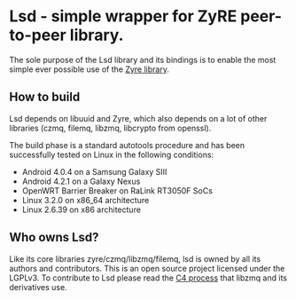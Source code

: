 # Lsd - simple wrapper for ZyRE peer-to-peer library.

The sole purpose of the Lsd library and its bindings is to enable the most simple ever possible use of the [Zyre library](https://github.com/zeromq/zyre).

## How to build

Lsd depends on libuuid and Zyre, which also depends on a lot of other libraries (czmq, filemq, libzmq, libcrypto from openssl).

The build phase is a standard autotools procedure and has been successfully tested on Linux in the following conditions:

* Android 4.0.4 on a Samsung Galaxy SIII
* Android 4.2.1 on a Galaxy Nexus
* OpenWRT Barrier Breaker on RaLink RT3050F SoCs
* Linux 3.2.0 on x86\_64 architecture
* Linux 2.6.39 on x86 architecture

## Who owns Lsd?

Like its core libraries zyre/czmq/libzmq/filemq, lsd is owned by all its authors and contributors. This is an open source project licensed under the LGPLv3. To contribute to Lsd please read the [C4 process](http://rfc.zeromq.org/spec:16) that libzmq and its derivatives use.
